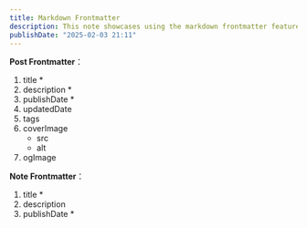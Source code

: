 ```yaml
---
title: Markdown Frontmatter
description: This note showcases using the markdown frontmatter feature in Astro Cactus
publishDate: "2025-02-03 21:11"
---
```


**Post Frontmatter**：

1. title *
2. description *
3. publishDate *
4. updatedDate
5. tags
6. coverImage
   - src
   - alt
7. ogImage

**Note Frontmatter**：

1. title *
2. description 
3. publishDate *